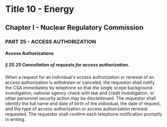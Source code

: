 
# Title 10 - Energy
## Chapter I - Nuclear Regulatory Commission
### PART 25 - ACCESS AUTHORIZATION
#### Access Authorizations
##### § 25.25 Cancellation of requests for access authorization.

When a request for an individual's access authorization or renewal of an access authorization is withdrawn or canceled, the requestor shall notify the CSA immediately by telephone so that the single scope background investigation, national agency check with law and credit investigation, or other personnel security action may be discontinued. The requestor shall identify the full name and date of birth of the individual, the date of request, and the type of access authorization or access authorization renewal requested. The requestor shall confirm each telephone notification promptly in writing.
